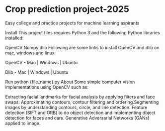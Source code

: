 # Crop prediction project-2025
Easy college and practice projects for machine learning aspirants 

Install
This project files requires Python 3 and the following Python libraries installed:

OpenCV
Numpy
dlib
Following are some links to install OpenCV and dlib on mac, windows and linux:

OpenCV - Mac | Windows | Ubuntu

Dlib - Mac | Windows | Ubuntu

Run
python {file_name}.py
About
Some simple computer vision implementations using OpenCV such as:

Extracting facial landmarks for facial analysis by applying filters and face swaps.
Approximating contours, contour filtering and ordering.Segmenting images by understanding contours, circle, and line detection.
Feature detection (SIFT and ORB) to do object detection and implementing dbject detection for faces and cars.
Generative Adversarial Networks (GANs) applied to image.

